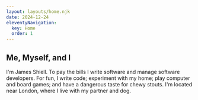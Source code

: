 ```yaml
---
layout: layouts/home.njk
date: 2024-12-24
eleventyNavigation:
  key: Home
  order: 1
---
```


## Me, Myself, and I

I'm James Shiell. To pay the bills I write software and manage software developers. For fun, I write code; experiment with my home; play computer and board games; and have a dangerous taste for chewy stouts. I'm located near London, where I live with my partner and dog.
